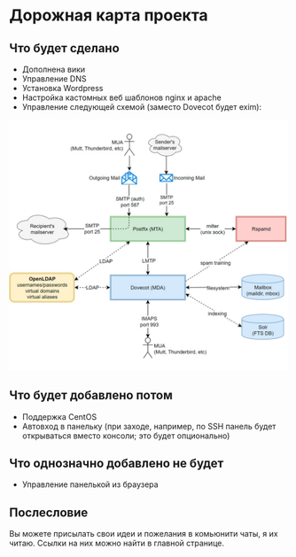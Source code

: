 # Дорожная карта проекта

## Что будет сделано

+ Дополнена вики
+ Управление DNS
+ Установка Wordpress
+ Настройка кастомных веб шаблонов nginx и apache
+ Управление следующей схемой (заместо Dovecot будет exim):

![Реализация почты](https://raw.githubusercontent.com/NagibatorIgor/ccp/main/screenshots/mail_roadmap.jpg)

## Что будет добавлено потом

+ Поддержка CentOS
+ Автовход в панельку (при заходе, например, по SSH панель будет открываться вместо консоли; это будет опционально)

## Что однозначно добавлено не будет

+ Управление панелькой из браузера

## Послесловие

Вы можете присылать свои идеи и пожелания в комьюнити чаты, я их читаю. Ссылки на них можно найти в главной странице. 